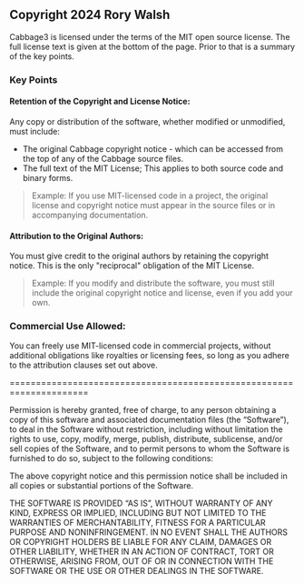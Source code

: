 
## Copyright 2024 Rory Walsh

Cabbage3 is licensed under the terms of the MIT open source license. The full license text is given at the bottom of the page. Prior to that is a summary of the key points. 

### Key Points 

#### Retention of the Copyright and License Notice:
Any copy or distribution of the software, whether modified or unmodified, must include:
* The original Cabbage copyright notice - which can be accessed from the top of any of the Cabbage source files.
* The full text of the MIT License; This applies to both source code and binary forms.
> Example: If you use MIT-licensed code in a project, the original license and copyright notice must appear in the source files or in accompanying documentation.

#### Attribution to the Original Authors:
You must give credit to the original authors by retaining the copyright notice. This is the only "reciprocal" obligation of the MIT License.
> Example: If you modify and distribute the software, you must still include the original copyright notice and license, even if you add your own.

### Commercial Use Allowed:
You can freely use MIT-licensed code in commercial projects, without additional obligations like royalties or licensing fees, so long as you adhere to the attribution clauses set out above.

=====================================================================

Permission is hereby granted, free of charge, to any person obtaining a copy of this software and associated documentation files (the “Software”), to deal in the Software without restriction, including without limitation the rights to use, copy, modify, merge, publish, distribute, sublicense, and/or sell copies of the Software, and to permit persons to whom the Software is furnished to do so, subject to the following conditions:

The above copyright notice and this permission notice shall be included in all copies or substantial portions of the Software.

THE SOFTWARE IS PROVIDED “AS IS”, WITHOUT WARRANTY OF ANY KIND, EXPRESS OR IMPLIED, INCLUDING BUT NOT LIMITED TO THE WARRANTIES OF MERCHANTABILITY, FITNESS FOR A PARTICULAR PURPOSE AND NONINFRINGEMENT. IN NO EVENT SHALL THE AUTHORS OR COPYRIGHT HOLDERS BE LIABLE FOR ANY CLAIM, DAMAGES OR OTHER LIABILITY, WHETHER IN AN ACTION OF CONTRACT, TORT OR OTHERWISE, ARISING FROM, OUT OF OR IN CONNECTION WITH THE SOFTWARE OR THE USE OR OTHER DEALINGS IN THE SOFTWARE.


